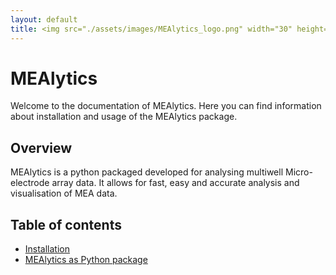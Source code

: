 ```yaml
---
layout: default
title: <img src="./assets/images/MEAlytics_logo.png" width="30" height="30"> MEAlytics 
---
```



# MEAlytics

Welcome to the documentation of MEAlytics. Here you can find information about installation and usage of the MEAlytics package.

## Overview

MEAlytics is a python packaged developed for analysing multiwell Micro-electrode array data. It allows for fast, easy and accurate analysis and visualisation of MEA data.

## Table of contents

- [Installation](installation.html)
- [MEAlytics as Python package](python_package.html)